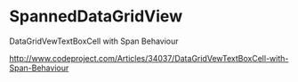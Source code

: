 SpannedDataGridView
===================

DataGridVewTextBoxCell with Span Behaviour

http://www.codeproject.com/Articles/34037/DataGridVewTextBoxCell-with-Span-Behaviour

